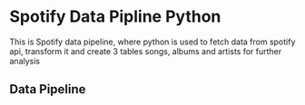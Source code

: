 # Spotify Data Pipline Python
This is Spotify data pipeline, where python is used to fetch data from spotify api, transform it and create 3 tables songs, albums and artists for further analysis

## Data Pipeline
